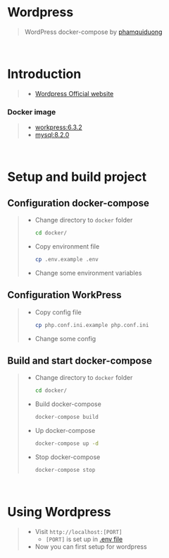 # Wordpress
> WordPress docker-compose by [phamquiduong](https://github.com/phamquiduong)

<br>

# Introduction
> - [Wordpress Official website](https://wordpress.com/)

### Docker image
> - [workpress:6.3.2](https://hub.docker.com/_/wordpress)
> - [mysql:8.2.0](https://hub.docker.com/_/mysql)

<br>

# Setup and build project
## Configuration docker-compose
> - Change directory to `docker` folder
>   ```bash
>   cd docker/
>   ```
> - Copy environment file
>   ```bash
>   cp .env.example .env
>   ```
> - Change some environment variables

## Configuration WorkPress
> - Copy config file
>   ```bash
>   cp php.conf.ini.example php.conf.ini
>   ```
> - Change some config

## Build and start docker-compose
> - Change directory to `docker` folder
>    ```bash
>    cd docker/
>    ```
> - Build docker-compose
>    ```bash
>    docker-compose build
>    ```
> - Up docker-compose
>     ```bash
>     docker-compose up -d
>     ```
> - Stop docker-compose
>     ```bash
>     docker-compose stop
>     ```

<br>

# Using Wordpress
> - Visit `http://localhost:[PORT]`
>   - `[PORT]` is set up in [.env file](#configuration-docker-compose)
> - Now you can first setup for wordpress
